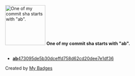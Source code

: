 <img src="https://my-badges.github.io/my-badges/ab-commit.png" alt="One of my commit sha starts with &quot;ab&quot;." title="One of my commit sha starts with &quot;ab&quot;." width="128">
<strong>One of my commit sha starts with &quot;ab&quot;.</strong>
<br><br>

- <a href="https://github.com/VatsalSy/Vatsal_CV/commit/ab473095de5b30dceffd758d62cd20dee7e1df36"><strong>ab</strong>473095de5b30dceffd758d62cd20dee7e1df36</a>


Created by <a href="https://github.com/my-badges/my-badges">My Badges</a>